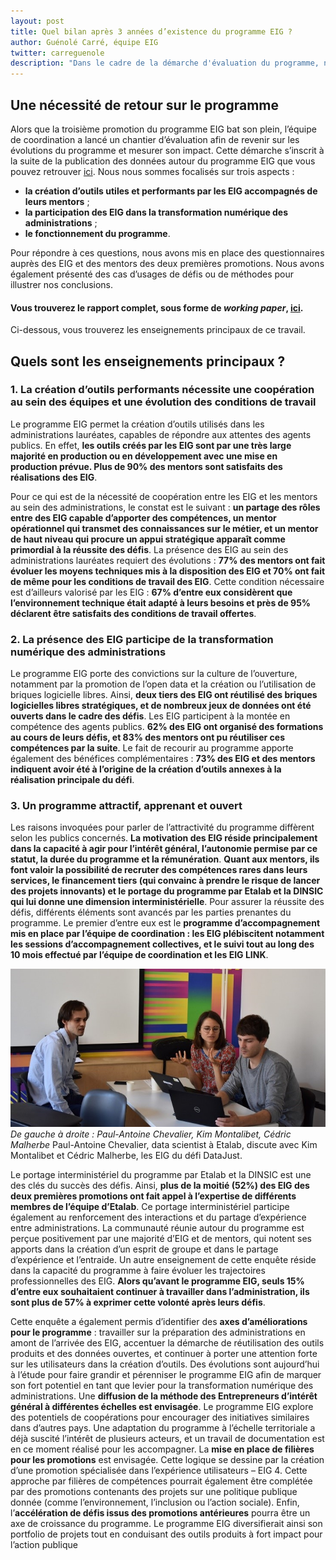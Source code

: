 ```yaml
---
layout: post
title: Quel bilan après 3 années d’existence du programme EIG ? 
author: Guénolé Carré, équipe EIG
twitter: carreguenole
description: "Dans le cadre de la démarche d'évaluation du programme, nous vous présentons les résultats de l'enquête menée auprès des EIG et des mentors des deux premières promotions"
---
```

## Une nécessité de retour sur le programme 

Alors que la troisième promotion du programme EIG bat son plein, l’équipe de coordination a lancé un chantier d’évaluation afin de revenir sur les évolutions du programme et  mesurer son impact. Cette démarche s’inscrit à la suite de la publication des données autour du programme EIG que vous pouvez retrouver [ici](https://entrepreneur-interet-general.etalab.gouv.fr/blog/2019/06/12/demarche-mesure-impact-eig.html).
Nous nous sommes focalisés sur trois aspects :
-	**la création d’outils utiles et performants par les EIG accompagnés de leurs mentors** ;
-	**la participation des EIG dans la transformation numérique des administrations** ;
-	**le fonctionnement du programme**.

Pour répondre à ces questions, nous avons mis en place des questionnaires auprès des EIG et des mentors des deux premières promotions. Nous avons également présenté des cas d’usages de défis ou de méthodes pour illustrer nos conclusions.

#### **Vous trouverez le rapport complet, sous forme de *working paper*, [ici](https://entrepreneur-interet-general.etalab.gouv.fr/docs/ProgrammeEIG-Rapport_devaluation-WorkingPaper.pdf)**.

Ci-dessous, vous trouverez les enseignements principaux de ce travail.

## Quels sont les enseignements principaux ? 

### 1.	La création d’outils performants nécessite une coopération au sein des équipes et une évolution des conditions de travail
Le programme EIG permet la création d’outils utilisés dans les administrations lauréates, capables de répondre aux attentes des agents publics. En effet, **les outils créés par les EIG sont par une très large majorité en production ou en développement avec une mise en production prévue. Plus de 90% des mentors sont satisfaits des réalisations des EIG**.

Pour ce qui est de la nécessité de coopération entre les EIG et les mentors au sein des administrations, le constat est le suivant : **un partage des rôles entre des EIG capable d’apporter des compétences, un mentor opérationnel qui transmet des connaissances sur le métier, et un mentor de haut niveau qui procure un appui stratégique apparaît comme primordial à la réussite des défis**.
La présence des EIG au sein des administrations lauréates requiert des évolutions : **77% des mentors ont fait évoluer les moyens techniques mis à la disposition des EIG et 70% ont fait de même pour les conditions de travail des EIG**. Cette condition nécessaire est d’ailleurs valorisé par les EIG : **67% d’entre eux considèrent que l’environnement technique était adapté à leurs besoins et près de 95% déclarent être satisfaits des conditions de travail offertes**.

### 2.	La présence des EIG participe de la transformation numérique des administrations
Le programme EIG porte des convictions sur la culture de l’ouverture, notamment par la promotion de l’open data et la création ou l’utilisation de briques logicielle libres. Ainsi, **deux tiers des EIG ont réutilisé des briques logicielles libres stratégiques, et de nombreux jeux de données ont été ouverts dans le cadre des défis**.
Les EIG participent à la montée en compétence des agents publics. **62% des EIG ont organisé des formations au cours de leurs défis, et 83% des mentors ont pu réutiliser ces compétences par la suite**.
Le fait de recourir au programme apporte également des bénéfices complémentaires : **73% des EIG et des mentors indiquent avoir été à l’origine de la création d’outils annexes à la réalisation principale du défi**. 

### 3.	Un programme attractif, apprenant et ouvert
Les raisons invoquées pour parler de l’attractivité du programme diffèrent selon les publics concernés. **La motivation des EIG réside principalement dans la capacité à agir pour l’intérêt général, l’autonomie permise par ce statut, la durée du programme et la rémunération**.
**Quant aux mentors, ils font valoir la possibilité de recruter des compétences rares dans leurs services, le financement tiers (qui convainc à prendre le risque de lancer des projets innovants) et le portage du programme par Etalab et la DINSIC qui lui donne une dimension interministérielle**. 
Pour assurer la réussite des défis, différents éléments sont avancés par les parties prenantes du programme. Le premier d’entre eux est le **programme d’accompagnement mis en place par l’équipe de coordination : les EIG plébiscitent notamment les sessions d’accompagnement collectives, et le suivi tout au long des 10 mois effectué par l’équipe de coordination et les EIG LINK**.

![Deux hommes et une femme sont assis autour d'une table avec deux ordinateurs. Ils discutent et échangent.](/img/blog/datajust-pac.jpg)_De gauche à droite : Paul-Antoine Chevalier, Kim Montalibet, Cédric Malherbe_
Paul-Antoine Chevalier, data scientist à Etalab, discute avec Kim Montalibet et Cédric Malherbe, les EIG du défi DataJust.

Le portage interministériel du programme par Etalab et la DINSIC est une des clés du succès des défis. Ainsi, **plus de la moitié (52%) des EIG des deux premières promotions ont fait appel à l’expertise de différents membres de l’équipe d’Etalab**. Ce portage interministériel participe également au renforcement des interactions et du partage d’expérience entre administrations.
La communauté réunie autour du programme est perçue positivement par une majorité d’EIG et de mentors, qui notent ses apports dans la création d’un esprit de groupe et dans le partage d’expérience et l’entraide.
Un autre enseignement de cette enquête réside dans la capacité du programme à faire évoluer les trajectoires professionnelles des EIG. **Alors qu’avant le programme EIG, seuls 15% d’entre eux souhaitaient continuer à travailler dans l’administration, ils sont plus de 57% à exprimer cette volonté après leurs défis**.

Cette enquête a également permis d’identifier des **axes d’améliorations pour le programme** : travailler sur la préparation des administrations en amont de l’arrivée des EIG, accentuer la démarche de réutilisation des outils produits et des données ouvertes, et continuer à porter une attention forte sur les utilisateurs dans la création d’outils.
Des évolutions sont aujourd’hui à l’étude pour faire grandir et pérenniser le programme EIG afin de marquer son fort potentiel en tant que levier pour la transformation numérique des administrations.
Une **diffusion de la méthode des Entrepreneurs d’intérêt général à différentes échelles est envisagée**. Le programme EIG explore des potentiels de coopérations pour encourager des initiatives similaires dans d’autres pays. Une adaptation du programme à l’échelle territoriale a déjà suscité l’intérêt de plusieurs acteurs, et un travail de documentation est en ce moment réalisé pour les accompagner.
La **mise en place de filières pour les promotions** est envisagée. Cette logique se dessine par la création d’une promotion spécialisée dans l’expérience utilisateurs – EIG 4. Cette approche par filières de compétences pourrait également être complétée par des promotions contenants des projets sur une politique publique donnée (comme l’environnement, l’inclusion ou l’action sociale).
Enfin, l’**accélération de défis issus des promotions antérieures** pourra être un axe de croissance du programme. Le programme EIG diversifierait ainsi son portfolio de projets tout en conduisant des outils produits à fort impact pour l’action publique
